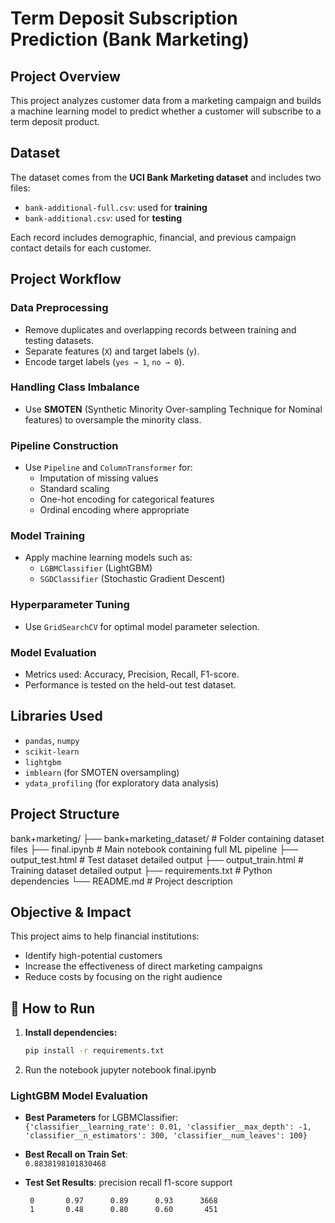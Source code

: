 # Term Deposit Subscription Prediction (Bank Marketing)

## Project Overview
This project analyzes customer data from a marketing campaign and builds a machine learning model to predict whether a customer will subscribe to a term deposit product.

## Dataset
The dataset comes from the **UCI Bank Marketing dataset** and includes two files:

- `bank-additional-full.csv`: used for **training**
- `bank-additional.csv`: used for **testing**

Each record includes demographic, financial, and previous campaign contact details for each customer.

## Project Workflow

### Data Preprocessing
- Remove duplicates and overlapping records between training and testing datasets.
- Separate features (`X`) and target labels (`y`).
- Encode target labels (`yes → 1`, `no → 0`).

### Handling Class Imbalance
- Use **SMOTEN** (Synthetic Minority Over-sampling Technique for Nominal features) to oversample the minority class.

### Pipeline Construction
- Use `Pipeline` and `ColumnTransformer` for:
  - Imputation of missing values
  - Standard scaling
  - One-hot encoding for categorical features
  - Ordinal encoding where appropriate

### Model Training
- Apply machine learning models such as:
  - `LGBMClassifier` (LightGBM)
  - `SGDClassifier` (Stochastic Gradient Descent)

### Hyperparameter Tuning
- Use `GridSearchCV` for optimal model parameter selection.

### Model Evaluation
- Metrics used: Accuracy, Precision, Recall, F1-score.
- Performance is tested on the held-out test dataset.

## Libraries Used
- `pandas`, `numpy`
- `scikit-learn`
- `lightgbm`
- `imblearn` (for SMOTEN oversampling)
- `ydata_profiling` (for exploratory data analysis)

## Project Structure
bank+marketing/
├── bank+marketing_dataset/        # Folder containing dataset files
├── final.ipynb                    # Main notebook containing full ML pipeline
├── output_test.html               # Test dataset detailed output
├── output_train.html              # Training dataset detailed output
├── requirements.txt               # Python dependencies
└── README.md                      # Project description

## Objective & Impact
This project aims to help financial institutions:
- Identify high-potential customers
- Increase the effectiveness of direct marketing campaigns
- Reduce costs by focusing on the right audience

## 🚀 How to Run

1. **Install dependencies:**
   ```bash
   pip install -r requirements.txt
2. Run the notebook
    jupyter notebook final.ipynb

### LightGBM Model Evaluation
- **Best Parameters** for LGBMClassifier:  
  `{'classifier__learning_rate': 0.01, 'classifier__max_depth': -1, 'classifier__n_estimators': 300, 'classifier__num_leaves': 100}`

- **Best Recall on Train Set**:  
  `0.8838198101830468`

- **Test Set Results**:
          precision    recall  f1-score   support

       0       0.97      0.89      0.93      3668
       1       0.48      0.80      0.60       451
